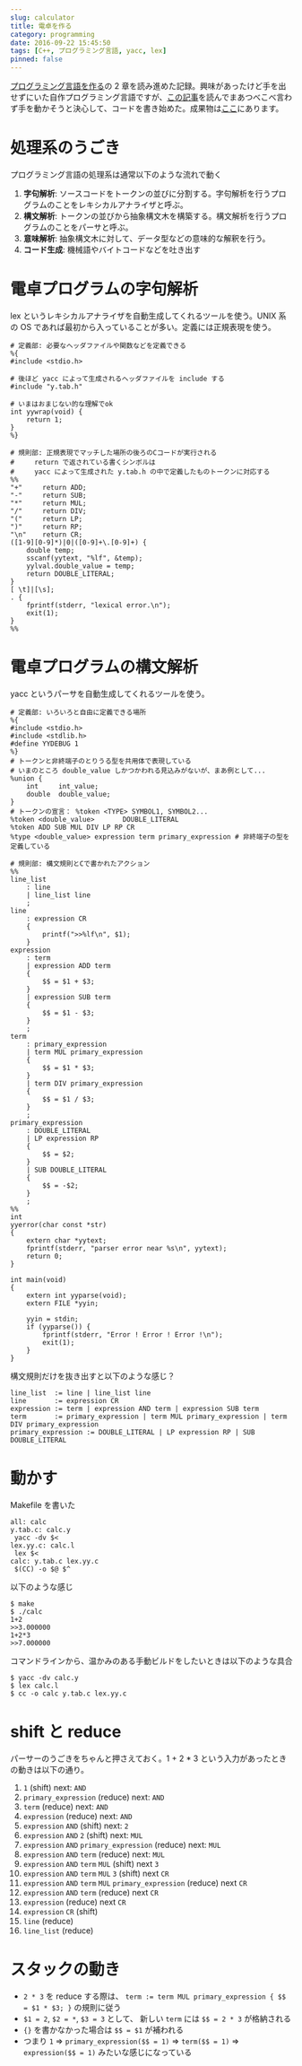 ```yaml
---
slug: calculator
title: 電卓を作る
category: programming
date: 2016-09-22 15:45:50
tags: [C++, プログラミング言語, yacc, lex]
pinned: false
---
```


[プログラミング言語を作る](http://amzn.to/2d2mXPY)の 2 章を読み進めた記録。興味があったけど手を出せずにいた自作プログラミング言語ですが、[この記事](http://blog.sigbus.info/2014/11/blog-post.html)を読んでまあつべこべ言わず手を動かそうと決心して、コードを書き始めた。成果物は[ここ](https://github.com/53ningen/dentaku)にあります。

# 処理系のうごき

プログラミング言語の処理系は通常以下のような流れで動く

1. **字句解析**: ソースコードをトークンの並びに分割する。字句解析を行うプログラムのことをレキシカルアナライザと呼ぶ。
2. **構文解析**: トークンの並びから抽象構文木を構築する。構文解析を行うプログラムのことをパーサと呼ぶ。
3. **意味解析**: 抽象構文木に対して、データ型などの意味的な解釈を行う。
4. **コード生成**: 機械語やバイトコードなどを吐き出す

# 電卓プログラムの字句解析

lex というレキシカルアナライザを自動生成してくれるツールを使う。UNIX 系の OS であれば最初から入っていることが多い。定義には正規表現を使う。

```
# 定義部: 必要なヘッダファイルや関数などを定義できる
%{
#include <stdio.h>

# 後ほど yacc によって生成されるヘッダファイルを include する
#include "y.tab.h"

# いまはおまじない的な理解でok
int yywrap(void) {
    return 1;
}
%}

# 規則部: 正規表現でマッチした場所の後ろのCコードが実行される
#     return で返されている書くシンボルは
#     yacc によって生成された y.tab.h の中で定義したものトークンに対応する
%%
"+"     return ADD;
"-"     return SUB;
"*"     return MUL;
"/"     return DIV;
"("     return LP;
")"     return RP;
"\n"    return CR;
([1-9][0-9]*)|0|([0-9]+\.[0-9]+) {
    double temp;
    sscanf(yytext, "%lf", &temp);
    yylval.double_value = temp;
    return DOUBLE_LITERAL;
}
[ \t]|[\s];
. {
    fprintf(stderr, "lexical error.\n");
    exit(1);
}
%%
```

# 電卓プログラムの構文解析

yacc というパーサを自動生成してくれるツールを使う。

```
# 定義部: いろいろと自由に定義できる場所
%{
#include <stdio.h>
#include <stdlib.h>
#define YYDEBUG 1
%}
# トークンと非終端子のとりうる型を共用体で表現している
# いまのところ double_value しかつかわれる見込みがないが、まあ例として...
%union {
    int     int_value;
    double  double_value;
}
# トークンの宣言： %token <TYPE> SYMBOL1, SYMBOL2...
%token <double_value>       DOUBLE_LITERAL
%token ADD SUB MUL DIV LP RP CR
%type <double_value> expression term primary_expression # 非終端子の型を定義している

# 規則部: 構文規則とCで書かれたアクション
%%
line_list
    : line
    | line_list line
    ;
line
    : expression CR
    {
        printf(">>%lf\n", $1);
    }
expression
    : term
    | expression ADD term
    {
        $$ = $1 + $3;
    }
    | expression SUB term
    {
        $$ = $1 - $3;
    }
    ;
term
    : primary_expression
    | term MUL primary_expression
    {
        $$ = $1 * $3;
    }
    | term DIV primary_expression
    {
        $$ = $1 / $3;
    }
    ;
primary_expression
    : DOUBLE_LITERAL
    | LP expression RP
    {
        $$ = $2;
    }
    | SUB DOUBLE_LITERAL
    {
        $$ = -$2;
    }
    ;
%%
int
yyerror(char const *str)
{
    extern char *yytext;
    fprintf(stderr, "parser error near %s\n", yytext);
    return 0;
}

int main(void)
{
    extern int yyparse(void);
    extern FILE *yyin;

    yyin = stdin;
    if (yyparse()) {
        fprintf(stderr, "Error ! Error ! Error !\n");
        exit(1);
    }
}
```

構文規則だけを抜き出すと以下のような感じ？

```
line_list  := line | line_list line
line       := expression CR
expression := term | expression AND term | expression SUB term
term       := primary_expression | term MUL primary_expression | term DIV primary_expression
primary_expression := DOUBLE_LITERAL | LP expression RP | SUB DOUBLE_LITERAL
```

# 動かす

Makefile を書いた

```
all: calc
y.tab.c: calc.y
 yacc -dv $<
lex.yy.c: calc.l
 lex $<
calc: y.tab.c lex.yy.c
 $(CC) -o $@ $^
```

以下のような感じ

```
$ make
$ ./calc
1+2
>>3.000000
1+2*3
>>7.000000
```

コマンドラインから、温かみのある手動ビルドをしたいときは以下のような具合

```
$ yacc -dv calc.y
$ lex calc.l
$ cc -o calc y.tab.c lex.yy.c
```

# shift と reduce

パーサーのうごきをちゃんと押さえておく。1 + 2 \* 3 という入力があったときの動きは以下の通り。

1. `1` (shift) next: `AND`
1. `primary_expression` (reduce) next: `AND`
1. `term` (reduce) next: `AND`
1. `expression` (reduce) next: `AND`
1. `expression` `AND` (shift) next: `2`
1. `expression` `AND` `2` (shift) next: `MUL`
1. `expression` `AND` `primary_expression` (reduce) next: `MUL`
1. `expression` `AND` `term` (reduce) next: `MUL`
1. `expression` `AND` `term` `MUL` (shift) next `3`
1. `expression` `AND` `term` `MUL` `3` (shift) next `CR`
1. `expression` `AND` `term` `MUL` `primary_expression` (reduce) next `CR`
1. `expression` `AND` `term` (reduce) next `CR`
1. `expression` (reduce) next `CR`
1. `expression` `CR` (shift)
1. `line` (reduce)
1. `line_list` (reduce)

# スタックの動き

- `2 * 3` を reduce する際は、 `term := term MUL primary_expression { $$ = $1 * $3; }` の規則に従う
- `$1 = 2`, `$2 = *`, `$3 = 3` として、 新しい `term` には `$$ = 2 * 3` が格納される
- `{}` を書かなかった場合は `$$ = $1` が補われる
- つまり `1` => `primary_expression($$ = 1)` => `term($$ = 1)` => `expression($$ = 1)` みたいな感じになっている
